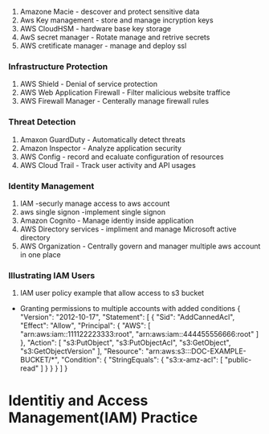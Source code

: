 1) Amazone Macie - descover and protect sensitive data
2) Aws Key management - store and manage incryption keys
3) AWS CloudHSM - hardware base key storage
4) AwS secret manager - Rotate manage and retrive secrets
5) AWS cretificate manager - manage and deploy ssl

### Infrastructure Protection
1) AWS Shield - Denial of service protection
2) AWS Web Application Firewall - Filter malicious website traffice
3) AWS Firewall Manager - Centerally manage firewall rules

### Threat Detection
1) Amaxon GuardDuty - Automatically detect threats
2) Amazon Inspector - Analyze application security
3) AWS Config - record and ecaluate configuration of resources
4) AWS Cloud Trail - Track user activity and API usages

### Identity Management
1) IAM -securly manage access to aws account
2) aws single signon -implement single signon
3) Amazon Cognito - Manage identiy inside application
4) AWS Directory services - impliment and manage Microsoft active directory
5) AWS Organization - Centrally govern and manager multiple aws account in one place


### Illustrating IAM Users
1) IAM user policy example that allow access to s3 bucket
  - Granting permissions to multiple accounts with added conditions
{
    "Version": "2012-10-17",
    "Statement": [
        {
            "Sid": "AddCannedAcl",
            "Effect": "Allow",
            "Principal": {
                "AWS": [
                    "arn:aws:iam::111122223333:root",
                    "arn:aws:iam::444455556666:root"
                ]
            },
            "Action": [
                "s3:PutObject",
                "s3:PutObjectAcl",
                "s3:GetObject",
                "s3:GetObjectVersion"
            ],
            "Resource": "arn:aws:s3:::DOC-EXAMPLE-BUCKET/*",
            "Condition": {
                "StringEquals": {
                    "s3:x-amz-acl": [
                        "public-read"
                    ]
                }
            }
        }
    ]
}


# Identitiy and Access Management(IAM) Practice